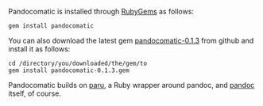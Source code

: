Pandocomatic is installed through [RubyGems](https://rubygems.org/) as
follows:

~~~{.bash}
gem install pandocomatic
~~~

You can also download the latest gem
[pandocomatic-0.1.3](https://github.com/htdebeer/pandocomatic/blob/master/releases/pandocomatic-0.1.3.gem) from github and
install it as follows:

~~~{.bash}
cd /directory/you/downloaded/the/gem/to
gem install pandocomatic-0.1.3.gem
~~~ 

Pandocomatic builds on [paru](https://heerdebeer.org/Software/markdown/paru/),
a Ruby wrapper around pandoc, and [pandoc](http://pandoc.org/) itself, of
course.
